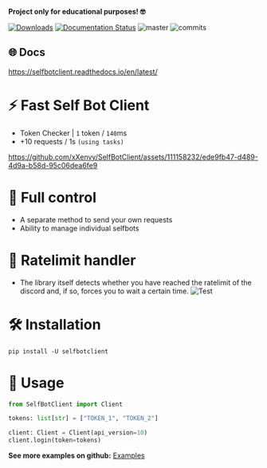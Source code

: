 **Project only for educational purposes! 🤓**

[![Downloads](https://static.pepy.tech/personalized-badge/selfbotclient?period=total&units=international_system&left_color=grey&right_color=brightgreen&left_text=Downloads)](https://pepy.tech/project/selfbotclient)
[![Documentation Status](https://readthedocs.org/projects/selfbotclient/badge/?version=latest)](https://selfbotclient.readthedocs.io/en/latest/?badge=latest)
![master](https://img.shields.io/github/last-commit/badges/shields/master)
![commits](https://badgen.net/github/commits/xXenvy/selfbotclient/master)

## 🌐 Docs
https://selfbotclient.readthedocs.io/en/latest/

# ⚡ Fast Self Bot Client
- Token Checker | `1` token / `140`ms
- +10 requests / 1s `(using tasks)`

https://github.com/xXenvy/SelfBotClient/assets/111158232/ede9fb47-d489-4d9a-b58d-95c06dea6fe9


# 🔧 Full control
- A separate method to send your own requests
- Ability to manage individual selfbots

# 📌 Ratelimit handler
- The library itself detects whether you have reached the ratelimit of the discord and, if so, forces you to wait a certain time.
![Test](https://i.imgur.com/hTUFQKF.png)
# 🛠️ Installation
```shell
pip install -U selfbotclient
```
# 💫 Usage
```py
from SelfBotClient import Client

tokens: list[str] = ["TOKEN_1", "TOKEN_2"]

client: Client = Client(api_version=10)
client.login(token=tokens)
```
**See more examples on github:** [Examples](https://github.com/xXenvy/SelfBotClient/tree/master/examples)
